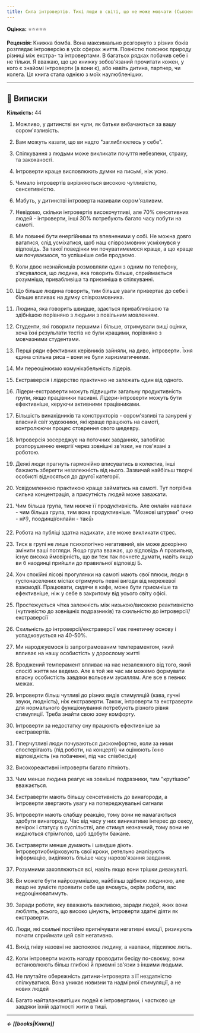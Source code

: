 ```yaml
---
title: Сила інтровертів. Тихі люди в світі, що не може мовчати (Сьюзен Кейн)
---
```


**Оцінка:** ⭐️⭐️⭐️⭐️⭐️

**Рецензія:** Книжка бомба. Вона максимально розгорнуто з різних боків розглядає інтроверсію в усіх сферах життя. Повністю пояснює природу різниці між екстра- та інтровертами. В багатьох рядках побачив себе і не тільки. Я вважаю, що цю книжку зобов'язаний прочитати кожен, у кого є знайомі інтроверти (а вони є), або навіть дитина, партнер, чи колега. Ця книга стала однією з моїх наулюбленіших.

---

## 📑 Виписки

**Кількість:** 44

1. Можливо, у дитинстві ви чули, як батьки вибачаються за вашу сором'язливість.

2. Вам можуть казати, що ви надто "заглиблюєтесь у себе".

3. Спілкування з людьми може викликати почуття небезпеки, страху, та закоханості.

4. Інтроверти краще висловлюють думки на  письмі, ніж усно.

5. Чимало інтровертів вирізняються високою чутливістю, сенсетивністю.

6. Мабуть, у дитинстві інтроверта називали сором'язливим.

7. Невідомо, скільки інтровертів високочутливі, але 70% сенсетивних людей - інтроверти, інші 30% потребують багато часу побути на самоті.

8. Ми повинні бути енергійними та впевненими у собі. Не можна довго вагатися, слід усміхатися, щоб наш співрозмовник усміхнувся у відповідь. За такої поведінки ми почуватимемося краще, а що краще ми почуваємося, то успішніше себе продаємо. 

9. Коли двоє незнайомців розмовляли один з одним по телефону, з'ясувалося, що людина, яка говорить більше, сприймається розумніша, привабливіша та приємніша в спілкуванні.

10. Що більше людина говорить, тим більше уваги привертає до себе і більше впливає на думку співрозмовника.

11. Людина, яка говорить швидше, здається привабливішою та здібнішою порівняно з людьми з повільним мовленням.

12. Студенти, які говорили першими і більше, отримували вищі оцінки, хоча їхні результати тестів не були кращими, порівняно з мовчазними студентами.

13. Перші ряди ефективних керівників зайняли, на диво, інтроверти. Їхня єдина спільна риса – вони не були харизматичними. 

14. Ми переоцінюємо комунікабельність лідерів.

15. Екстраверсія і лідерство практично не залежать один від одного.

16. Лідери-екстраверти можуть підвищити загальну продуктивність групи, якщо працівники пасивні. Лідери-інтроверти можуть бути ефективніше, керуючи активними працівниками.

17. Більшість винахідників та конструкторів - сором'язливі та занурені у власний світ художники, які краще працюють на самоті, контролюючи процес стоврення свого шедевру.

18. Інтроверсія зосереджує на поточних завданнях, запобігає розпорушенню енергії через зовнішні зв'язки, не пов'язані з роботою.

19. Деякі люди прагнуть гармонійно вписуватись в колектив, інші бажають зберегти незалежність від нього. Зазвичай найбільш творчі особисті відносяться до другої категорії.

20. Усвідомленною практикою краще займатись на самоті. Тут потрібна сильна концентрація, а присутність людей може заважати.

21. Чим більша група, тим нижче її продуктивність. Але онлайн навпаки - чим більша група, тим вона продуктивніше. "Мозкові штурми" очно - ні👎, поодинці/онлайн - так👍

22. Робота на публіці здатна надихати, але може викликати стрес.

23. Тиск в групі не лише психологічно негативний, він може докорінно змінити ваші погляди. Якщо група вважає, що відповідь А правильна, існує висока ймовірність, що ви теж так почнете думати, навіть якщо ви б наодинці прийшли до правильної відповіді Б. 

24. Хоч спокійні лісові прогулянки на самоті мають свої плюси, люди в густонаселених містах отримують певні вигоди від мережевої взаємодії. Працювати, сидячи в кафе, може бути приємніше та ефективніше, ніж у себе в закритому від усього світу офісі.

25. Простежується чітка залежність між низькою/високою реактивністю (чутливістю до зовнішніх подразників) та схильністю до інтроверсії/екстраверсії

26. Схильність до інтроверсії/екстраверсії має генетичну основу і успадковується на 40-50%.

27. Ми народжуємося із запрограмованим темпераментом, який впливає на нашу особистість у дорослому житті

28. Вроджений темперамент впливає на нас незалежного від того, який спосіб життя ми ведемо. Але в той же час ми можемо формувати власну особистість завдяки вольовим зусиллям. Але все в певних межах.

29. Інтроверти більш чутливі до різних видів стимуляцій (кава, гучні звуки, людність), ніж екстраверти. Також, інтроверти та екстраверти для нормального функціонування потребують різного рівня стимуляції. Треба знайти свою зону комфорту.

30. Інтроверти за недостатку сну працюють ефективніше за екстравертів.

31. Гіперчутливі люди почуваються дискомфортно, коли за ними спостерігають (під роботи, на концерті) чи оцінюють їхню відповідність (на побаченні, під час співбесіди)

32. Високореактивні інтроверти багато пітніють.

33. Чим менше людина реагує на зовнішні подразники, тим "крутішою" вважається. 

34. Екстраверти мають більшу сенсетивність до винагороди, а інтроверти звертають увагу на попереджувальні сигнали

35. Інтроверти мають слабшу реакцію, тому вони не намагаються здобути винагороду. Час від часу у них виникатиме інтерес до сексу, вечірок і статусу в суспільстві, але стимул незначний, тому вони не кидаються стрімголов, щоб здобути бажане.

36.  Екстраверти менше думають і швидше діють. Інтровертиобмірковують свої кроки, ретельно аналізують інформацію, виділяють бльіше часу нарозв'язання завдання.

37. Розумними захоплюються всі, навіть якщо вони трішки дивакуваті.

38. Ви можете бути найрозумнішою, найбільш здібною людиною, але якщо не зумієте проявити себе ще вчомусь, окрім роботи, вас недооцінюватимуть.

39. Заради роботи, яку вважають важливою, заради людей, яких вони люблять, всього, що високо цінують, інтроверти здатні діяти як екстраверти.

40. Люди, які схильні постійно пригнічувати негативні емоції, ризикують почати сприймати цей світ негативно.

41. Вихід гніву назовні не заспокоює людину, а навпаки, підсилює лють.

42. Коли інтроверти мають нагоду проводити бесіду по-своєму, вони встановлюють більш глибокі й приємні зв'язки з іншими людьми.

43. Не плутайте обережність дитини-інтроверта з її нездатністю спілкуватися. Вона уникає новизни та надмірної стимуляції, а не нових людей

44. Багато найталановитіших людей є інтровертами, і частково це завдяки їхній здатності жити в тиші.

---

***← [[books|Книги]]***